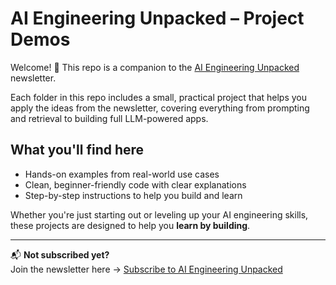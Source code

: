 # AI Engineering Unpacked – Project Demos

Welcome! 👋 This repo is a companion to the [AI Engineering Unpacked](https://aiengineeringunpacked.substack.com) newsletter.

Each folder in this repo includes a small, practical project that helps you apply the ideas from the newsletter, covering everything from prompting and retrieval to building full LLM-powered apps.

## What you'll find here

- Hands-on examples from real-world use cases
- Clean, beginner-friendly code with clear explanations
- Step-by-step instructions to help you build and learn

Whether you're just starting out or leveling up your AI engineering skills, these projects are designed to help you **learn by building**.

---

📬 **Not subscribed yet?**  
Join the newsletter here → [Subscribe to AI Engineering Unpacked](https://aiengineeringunpacked.substack.com)


